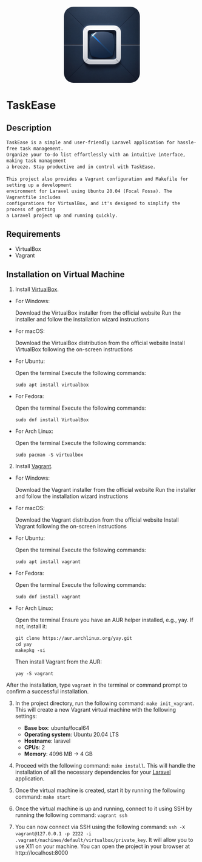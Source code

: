 <p align="center">
    <img src="public/images/app-logo.png" width="200" alt="Laravel Logo" style="border-radius: 25px;">
</p>

# TaskEase

## Description

    TaskEase is a simple and user-friendly Laravel application for hassle-free task management.
    Organize your to-do list effortlessly with an intuitive interface, making task management
    a breeze. Stay productive and in control with TaskEase.

    This project also provides a Vagrant configuration and Makefile for setting up a development
    environment for Laravel using Ubuntu 20.04 (Focal Fossa). The Vagrantfile includes
    configurations for VirtualBox, and it's designed to simplify the process of getting
    a Laravel project up and running quickly.

## Requirements

-   VirtualBox
-   Vagrant

## Installation on Virtual Machine

1. Install <a href='https://www.virtualbox.org/wiki/Documentation'>VirtualBox</a>.

-   For Windows:

    Download the VirtualBox installer from the official website
    Run the installer and follow the installation wizard instructions

-   For macOS:

    Download the VirtualBox distribution from the official website
    Install VirtualBox following the on-screen instructions

-   For Ubuntu:

    Open the terminal
    Execute the following commands:

        sudo apt install virtualbox

-   For Fedora:

    Open the terminal
    Execute the following commands:

        sudo dnf install VirtualBox

-   For Arch Linux:

    Open the terminal
    Execute the following commands:

        sudo pacman -S virtualbox

2. Install <a href='https://developer.hashicorp.com/vagrant/docs'>Vagrant</a>.

-   For Windows:

    Download the Vagrant installer from the official website
    Run the installer and follow the installation wizard instructions

-   For macOS:

    Download the Vagrant distribution from the official website
    Install Vagrant following the on-screen instructions

-   For Ubuntu:

    Open the terminal
    Execute the following commands:

        sudo apt install vagrant

-   For Fedora:

    Open the terminal
    Execute the following commands:

        sudo dnf install vagrant

-   For Arch Linux:

    Open the terminal
    Ensure you have an AUR helper installed, e.g., yay. If not, install it:

        git clone https://aur.archlinux.org/yay.git
        cd yay
        makepkg -si

    Then install Vagrant from the AUR:

        yay -S vagrant

After the installation, type `vagrant` in the terminal or command prompt to confirm a successful installation.

3. In the project directory, run the following command: `make init_vagrant`. This will create a new Vagrant virtual machine with the following settings:

    - **Base box**: ubuntu/focal64
    - **Operating system**: Ubuntu 20.04 LTS
    - **Hostname**: laravel
    - **CPUs**: 2
    - **Memory**: 4096 MB -> 4 GB

4. Proceed with the following command: `make install`. This will handle the installation of all the necessary dependencies for your <a href='https://laravel.com/docs/10.x'>Laravel</a> application.

5. Once the virtual machine is created, start it by running the following command: `make start`

6. Once the virtual machine is up and running, connect to it using SSH by running the following command: `vagrant ssh`

7. You can now connect via SSH using the following command: `ssh -X vagrant@127.0.0.1 -p 2222 -i .vagrant/machines/default/virtualbox/private_key`. It will allow you to use X11 on your machine. You can open the project in your browser at http://localhost:8000
